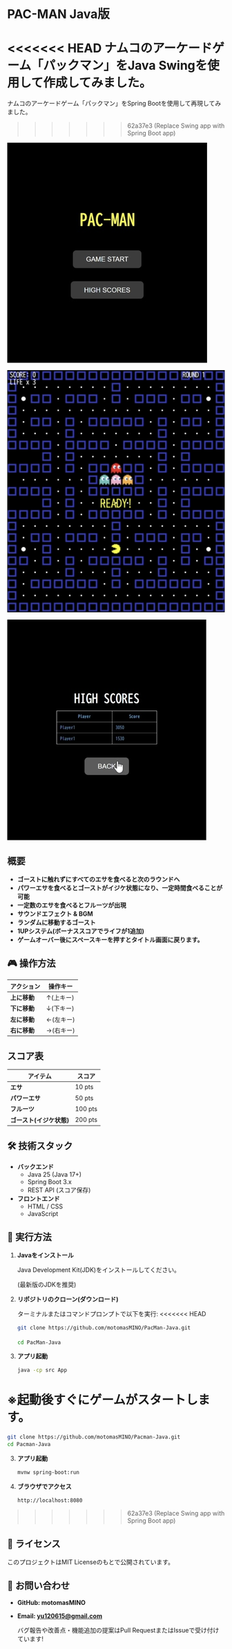 # PAC-MAN Java版
<<<<<<< HEAD
ナムコのアーケードゲーム「パックマン」をJava Swingを使用して作成してみました。
=======
ナムコのアーケードゲーム「パックマン」をSpring Bootを使用して再現してみました。
>>>>>>> 62a37e3 (Replace Swing app with Spring Boot app)

![タイトル](Screenshot1.JPG) 

![ゲームプレイ](Screenshot2.JPG)

![スコア](Screenshot3.JPG)

## 概要
- **ゴーストに触れずにすべてのエサを食べると次のラウンドへ**
- **パワーエサを食べるとゴーストがイジケ状態になり、一定時間食べることが可能**
- **一定数のエサを食べるとフルーツが出現**
- **サウンドエフェクト & BGM**
- **ランダムに移動するゴースト**
- **1UPシステム(ボーナススコアでライフが1追加)**
- **ゲームオーバー後にスペースキーを押すとタイトル画面に戻ります。**

## 🎮 操作方法
| アクション | 操作キー |
|------------|---------|
| **上に移動** | ↑(上キー) |
| **下に移動** | ↓(下キー) |
| **左に移動** | ←(左キー) |
| **右に移動** | →(右キー) |

## スコア表
| アイテム | スコア |
|------------|---------|
| **エサ** | 10 pts |
| **パワーエサ** | 50 pts |
| **フルーツ** | 100 pts |
| **ゴースト(イジケ状態)** | 200 pts |

## 🛠️ 技術スタック
- **バックエンド**
  - Java 25 (Java 17+)
  - Spring Boot 3.x
  - REST API (スコア保存)
- **フロントエンド**
  - HTML / CSS
  - JavaScript

## 🚀 実行方法

1. **Javaをインストール**
   
   Java Development Kit(JDK)をインストールしてください。
   
   (最新版のJDKを推奨)

2. **リポジトリのクローン(ダウンロード)**
   
   ターミナルまたはコマンドプロンプトで以下を実行:
<<<<<<< HEAD
   ```sh
   git clone https://github.com/motomasMINO/PacMan-Java.git

   cd PacMan-Java
3. **アプリ起動**
   ```sh
   java -cp src App
※起動後すぐにゲームがスタートします。
=======
   ```bash
   git clone https://github.com/motomasMINO/Pacman-Java.git
   cd Pacman-Java
   ```

3. **アプリ起動**
   ```bash
   mvnw spring-boot:run
   ```

4. **ブラウザでアクセス**
   ```arduino
   http://localhost:8080
   ```
>>>>>>> 62a37e3 (Replace Swing app with Spring Boot app)

## 📜 ライセンス

このプロジェクトはMIT Licenseのもとで公開されています。

## 📧 お問い合わせ

- **GitHub: motomasMINO**

- **Email: yu120615@gmail.com**

  バグ報告や改善点・機能追加の提案はPull RequestまたはIssueで受け付けています!
